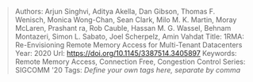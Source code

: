 > Authors: Arjun Singhvi, Aditya Akella, Dan Gibson, Thomas F. Wenisch, Monica Wong-Chan, Sean Clark, Milo M. K. Martin, Moray McLaren, Prashant ra, Rob Cauble, Hassan M. G. Wassel, Behnam Montazeri, Simon L. Sabato, Joel Scherpelz, Amin Vahdat
> Title: 1RMA: Re-Envisioning Remote Memory Access for Multi-Tenant Datacenters
> Year: 2020
> Url: https://doi.org/10.1145/3387514.3405897
> Keywords: Remote Memory Access, Connection Free, Congestion Control
> Series: SIGCOMM '20
> Tags: *Define your own tags here, separate by comma*